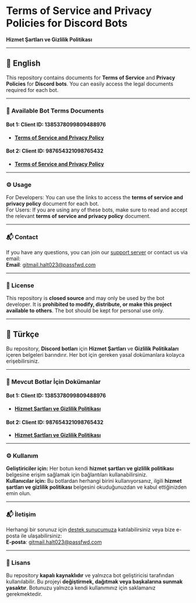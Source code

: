 # Terms of Service and Privacy Policies for Discord Bots  
**Hizmet Şartları ve Gizlilik Politikası**

---

## 📗 English

This repository contains documents for **Terms of Service** and **Privacy Policies** for **Discord bots**. You can easily access the legal documents required for each bot.

---

### 📑 Available Bot Terms Documents

#### Bot 1: **Client ID: 1385378099809488976**  
- [**Terms of Service and Privacy Policy**](./legal/1385378099809488976.md)

#### Bot 2: **Client ID: 987654321098765432**  
- [**Terms of Service and Privacy Policy**](./legal/1349489021986017453.md)

---

### ⚙️ Usage

For Developers: You can use the links to access the **terms of service and privacy policy** document for each bot.  
For Users: If you are using any of these bots, make sure to read and accept the relevant **terms of service and privacy policy** document.

---

### 📬 Contact

If you have any questions, you can join our [support server](https://discord.gg/54XrPyCuFx) or contact us via email:  
**Email**: [gitmail.halt023@passfwd.com](mailto:gitmail.halt023@passfwd.com)

---

### 📝 License

This repository is **closed source** and may only be used by the bot developer. It is **prohibited to modify, distribute, or make this project available to others**. The bot should be kept for personal use only.

---

## 📗 Türkçe

Bu repository, **Discord botları** için **Hizmet Şartları** ve **Gizlilik Politikaları** içeren belgeleri barındırır. Her bot için gereken yasal dokümanlara kolayca erişebilirsiniz.

---

### 📑 Mevcut Botlar İçin Dokümanlar

#### Bot 1: **Client ID: 1385378099809488976**  
- [**Hizmet Şartları ve Gizlilik Politikası**](./legal/1385378099809488976.md)

#### Bot 2: **Client ID: 987654321098765432**  
- [**Hizmet Şartları ve Gizlilik Politikası**](./legal/1349489021986017453.md)

---

### ⚙️ Kullanım

**Geliştiriciler için:** Her botun kendi **hizmet şartları ve gizlilik politikası** belgesine erişim sağlamak için bağlantıları kullanabilirsiniz.  
**Kullanıcılar için:** Bu botlardan herhangi birini kullanıyorsanız, ilgili **hizmet şartları ve gizlilik politikası** belgesini okuduğunuzdan ve kabul ettiğinizden emin olun.

---

### 📬 İletişim

Herhangi bir sorunuz için [destek sunucumuza](https://discord.gg/54XrPyCuFx) katılabilirsiniz veya bize e-posta ile ulaşabilirsiniz:  
**E-posta**: [gitmail.halt023@passfwd.com](mailto:gitmail.halt023@passfwd.com)

---

### 📝 Lisans

Bu repository **kapalı kaynaklıdır** ve yalnızca bot geliştiricisi tarafından kullanılabilir. Bu projeyi **değiştirmek, dağıtmak veya başkalarına sunmak yasaktır**. Botunuzu yalnızca kendi kullanımınız için saklamanız gerekmektedir.

